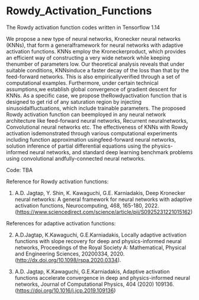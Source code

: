 # Rowdy_Activation_Functions

The Rowdy activation function codes written in Tensorflow 1.14

We propose a new type of neural networks, Kronecker neural networks (KNNs), that form a generalframework  for  neural  networks  with  adaptive  activation  functions.   KNNs  employ  the  Kroneckerproduct,  which  provides  an  efficient  way  of  constructing  a  very  wide  network  while  keeping  thenumber of parameters low.  Our theoretical analysis reveals that under suitable conditions, KNNsinduce a faster decay of the loss than that by the feed-forward networks.  This is also empiricallyverified through a set of computational examples.  Furthermore, under certain technical assumptions,we establish global convergence of gradient descent for KNNs.  As a specific case, we propose theRowdyactivation function that is designed to get rid of any saturation region by injecting sinusoidalfluctuations, which include trainable parameters.  The proposed Rowdy activation function can beemployed  in  any  neural  network  architecture  like  feed-forward  neural  networks,  Recurrent  neuralnetworks, Convolutional neural networks etc.  The effectiveness of KNNs with Rowdy activation isdemonstrated through various computational experiments including function approximation usingfeed-forward neural networks, solution inference of partial differential equations using the physics-informed neural networks, and standard deep learning benchmark problems using convolutional andfully-connected neural networks.



Code: TBA 


Reference for Rowdy activation functions:

1. A.D. Jagtap, Y. Shin, K. Kawaguchi, G.E. Karniadakis, Deep Kronecker neural networks: A general framework for neural networks with adaptive activation functions, Neurocomputing, 468, 165-180, 2022. (https://www.sciencedirect.com/science/article/pii/S0925231221015162)

References for adaptive activation functions:

2. A.D.Jagtap, K.Kawaguchi, G.E.Karniadakis, Locally adaptive activation functions with slope recovery for deep and physics-informed neural networks, Proceedings of the Royal Society A: Mathematical, Physical and Engineering Sciences, 20200334, 2020. (http://dx.doi.org/10.1098/rspa.2020.0334).

3. A.D. Jagtap, K.Kawaguchi, G.E.Karniadakis, Adaptive activation functions accelerate convergence in deep and physics-informed neural networks, Journal of Computational Physics, 404 (2020) 109136. (https://doi.org/10.1016/j.jcp.2019.109136)




